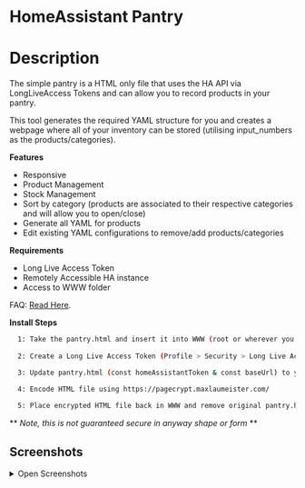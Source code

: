 # HomeAssistant Pantry

# Description
The simple pantry is a HTML only file that uses the HA API via LongLiveAccess Tokens and can allow you to record products in your pantry. 

This tool generates the required YAML structure for you and creates a webpage where all of your inventory can be stored (utilising input_numbers as the products/categories).

**Features**
- Responsive
- Product Management
- Stock Management
- Sort by category (products are associated to their respective categories and will allow you to open/close)
- Generate all YAML for products
- Edit existing YAML configurations to remove/add products/categories

  


**Requirements**
- Long Live Access Token
- Remotely Accessible HA instance
- Access to WWW folder


FAQ: [Read Here](FAQ.md).

**Install Steps**
```bash
  1: Take the pantry.html and insert it into WWW (root or wherever you prefer)
  
  2: Create a Long Live Access Token (Profile > Security > Long Live Access Token)

  3: Update pantry.html (const homeAssistantToken & const baseUrl) to your own variables.

  4: Encode HTML file using https://pagecrypt.maxlaumeister.com/
 
  5: Place encrypted HTML file back in WWW and remove original pantry.html
``` 
 ** *Note, this is not guaranteed secure in anyway shape or form* **

## Screenshots

<details>
<summary>Open Screenshots</summary>
<br>
  
![App Screenshot](https://github.com/mintcreg/simple_pantry/blob/main/screenshots/Main.png?raw=true)

![App Screenshot](https://github.com/mintcreg/simple_pantry/blob/main/screenshots/generate.png?raw=true)

![App Screenshot](https://github.com/mintcreg/simple_pantry/blob/main/screenshots/edit.png?raw=true)
<br><br>
